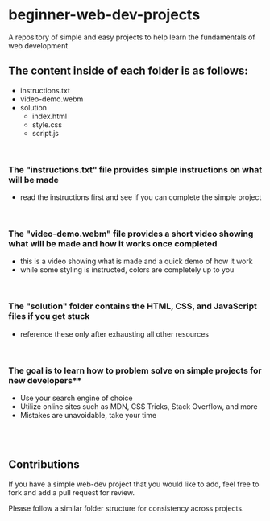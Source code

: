 
# beginner-web-dev-projects

A repository of simple and easy projects to help learn the fundamentals of web development

## The content inside of each folder is as follows:
- instructions.txt
- video-demo.webm
- solution
    - index.html
    - style.css
    - script.js

<br>

### The "instructions.txt" file provides simple instructions on what will be made  
- read the instructions first and see if you can complete the simple project  

<br>

### The "video-demo.webm" file provides a short video showing what will be made and how it works once completed  
- this is a video showing what is made and a quick demo of how it work
- while some styling is instructed, colors are completely up to you

<br>

### The "solution" folder contains the HTML, CSS, and JavaScript files if you get stuck  
- reference these only after exhausting all other resources

<br>

### The goal is to learn how to problem solve on simple projects for new developers**  
- Use your search engine of choice
- Utilize online sites such as MDN, CSS Tricks, Stack Overflow, and more
- Mistakes are unavoidable, take your time

<br><br>

## Contributions
If you have a simple web-dev project that you would like to add, feel free to fork and add a pull request for review.
  
Please follow a similar folder structure for consistency across projects.
